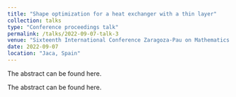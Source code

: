 ```yaml
---
title: "Shape optimization for a heat exchanger with a thin layer"
collection: talks
type: "Conference proceedings talk"
permalink: /talks/2022-09-07-talk-3
venue: "Sixteenth International Conference Zaragoza-Pau on Mathematics and its Applications"
date: 2022-09-07
location: "Jaca, Spain"
---
```


 <p>The abstract can be found <a href="https://rodrigozelada.github.io/pdf/Resumen-Zelada.pdf"></a> here.</p>

 <p>The abstract can be found <a href="/pdf/Resumen-Zelada.pdf"></a> here.</p>




